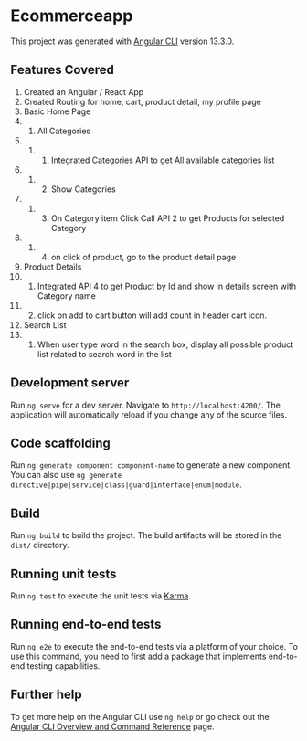 # Ecommerceapp

This project was generated with [Angular CLI](https://github.com/angular/angular-cli) version 13.3.0.

## Features Covered
1. Created an Angular / React App
2. Created Routing for home, cart, product detail, my profile page
3. Basic Home Page
3. 1. All Categories
3. 1. 1. Integrated Categories API to get All available categories list
3. 1. 2. Show Categories
3. 1. 3. On Category item Click Call API 2 to get Products for selected Category
3. 1. 4. on click of product, go to the product detail page
4. Product Details
4. 1. Integrated API 4 to get Product by Id and show in details screen with Category name
4. 2. click on add to cart button will add count in header cart icon.
5. Search List
5. 1. When user type word in the search box, display all possible product list related to search word in the list
## Development server

Run `ng serve` for a dev server. Navigate to `http://localhost:4200/`. The application will automatically reload if you change any of the source files.

## Code scaffolding

Run `ng generate component component-name` to generate a new component. You can also use `ng generate directive|pipe|service|class|guard|interface|enum|module`.

## Build

Run `ng build` to build the project. The build artifacts will be stored in the `dist/` directory.

## Running unit tests

Run `ng test` to execute the unit tests via [Karma](https://karma-runner.github.io).

## Running end-to-end tests

Run `ng e2e` to execute the end-to-end tests via a platform of your choice. To use this command, you need to first add a package that implements end-to-end testing capabilities.

## Further help

To get more help on the Angular CLI use `ng help` or go check out the [Angular CLI Overview and Command Reference](https://angular.io/cli) page.
